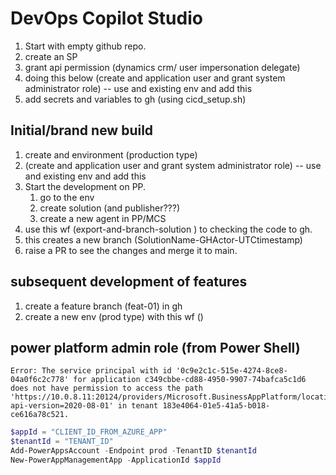 # DevOps Copilot Studio

1. Start with empty github repo.
2. create an SP
3. grant api permission (dynamics crm/ user impersonation delegate)
4. doing this below (create and application user and grant system administrator role)  -- use and existing env and add this  
5. add secrets and variables to gh (using cicd_setup.sh)

## Initial/brand new build

1. create and environment (production type)
2. (create and application user and grant system administrator role)  -- use and existing env and add this 
3. Start the development on PP.
   1. go to the env
   2. create solution (and publisher???)
   3. create a new agent in PP/MCS
4. use this wf (export-and-branch-solution ) to checking the code to gh.
5. this creates a new branch  (SolutionName-GHActor-UTCtimestamp)
6. raise a PR to see the changes and merge it to main.

## subsequent development of features

1. create a feature branch (feat-01) in gh
1. create a new env (prod type) with this wf ()



## power platform admin role (from Power Shell)

```text
Error: The service principal with id '0c9e2c1c-515e-4274-8ce8-04a0f6c2c778' for application c349cbbe-cd88-4950-9907-74bafca5c1d6 does not have permission to access the path 'https://10.0.8.11:20124/providers/Microsoft.BusinessAppPlatform/locations/unitedstates/environmentLanguages?api-version=2020-08-01' in tenant 183e4064-01e5-41a5-b018-ce616a78c521.
```

```ps1
$appId = "CLIENT_ID_FROM_AZURE_APP"
$tenantId = "TENANT_ID"
Add-PowerAppsAccount -Endpoint prod -TenantID $tenantId 
New-PowerAppManagementApp -ApplicationId $appId
```
